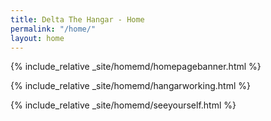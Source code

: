 ```yaml
---
title: Delta The Hangar - Home
permalink: "/home/"
layout: home
---
```


{% include_relative _site/homemd/homepagebanner.html %}

{% include_relative _site/homemd/hangarworking.html %}

{% include_relative _site/homemd/seeyourself.html %}